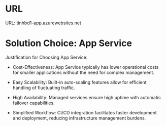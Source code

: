 # URL 
URL: tinhbd1-app.azurewebsites.net

# Solution Choice: App Service
Justification for Choosing App Service:

- Cost-Effectiveness: App Service typically has lower operational costs for smaller applications without the need for complex management.

- Easy Scalability: Built-in auto-scaling features allow for efficient handling of fluctuating traffic.

- High Availability: Managed services ensure high uptime with automatic failover capabilities.

- Simplified Workflow: CI/CD integration facilitates faster development and deployment, reducing infrastructure management burdens.